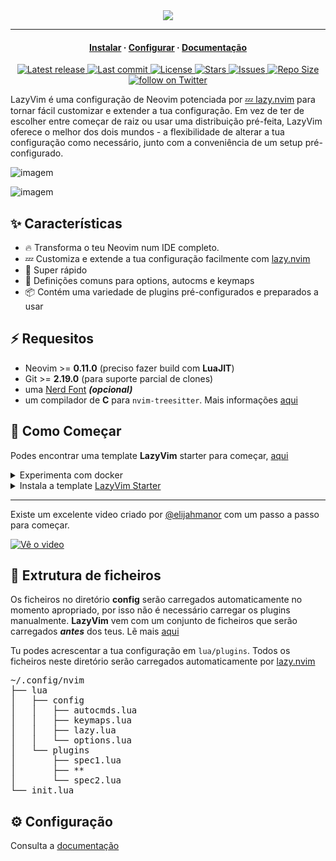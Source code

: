 <div align="center">
  <img src="https://user-images.githubusercontent.com/292349/213446185-2db63fd5-8c84-459c-9f04-e286382d6e80.png">
</div>

<hr>

<h4 align="center">
  <a href="https://lazyvim.github.io/installation">Instalar</a>
  ·
  <a href="https://lazyvim.github.io/configuration">Configurar</a>
  ·
  <a href="https://lazyvim.github.io">Documentação</a>
</h4>

<div align="center"><p>
    <a href="https://github.com/LazyVim/LazyVim/releases/latest">
      <img alt="Latest release" src="https://img.shields.io/github/v/release/LazyVim/LazyVim?style=for-the-badge&logo=starship&color=C9CBFF&logoColor=D9E0EE&labelColor=302D41&include_prerelease&sort=semver" />
    </a>
    <a href="https://github.com/LazyVim/LazyVim/pulse">
      <img alt="Last commit" src="https://img.shields.io/github/last-commit/LazyVim/LazyVim?style=for-the-badge&logo=starship&color=8bd5ca&logoColor=D9E0EE&labelColor=302D41"/>
    </a>
    <a href="https://github.com/LazyVim/LazyVim/blob/main/LICENSE">
      <img alt="License" src="https://img.shields.io/github/license/LazyVim/LazyVim?style=for-the-badge&logo=starship&color=ee999f&logoColor=D9E0EE&labelColor=302D41" />
    </a>
    <a href="https://github.com/LazyVim/LazyVim/stargazers">
      <img alt="Stars" src="https://img.shields.io/github/stars/LazyVim/LazyVim?style=for-the-badge&logo=starship&color=c69ff5&logoColor=D9E0EE&labelColor=302D41" />
    </a>
    <a href="https://github.com/LazyVim/LazyVim/issues">
      <img alt="Issues" src="https://img.shields.io/github/issues/LazyVim/LazyVim?style=for-the-badge&logo=bilibili&color=F5E0DC&logoColor=D9E0EE&labelColor=302D41" />
    </a>
    <a href="https://github.com/LazyVim/LazyVim">
      <img alt="Repo Size" src="https://img.shields.io/github/repo-size/LazyVim/LazyVim?color=%23DDB6F2&label=SIZE&logo=codesandbox&style=for-the-badge&logoColor=D9E0EE&labelColor=302D41" />
    </a>
    <a href="https://twitter.com/intent/follow?screen_name=folke">
      <img alt="follow on Twitter" src="https://img.shields.io/twitter/follow/folke?style=for-the-badge&logo=twitter&color=8aadf3&logoColor=D9E0EE&labelColor=302D41" />
    </a>
</div>

LazyVim é uma configuração de Neovim potenciada por [💤 lazy.nvim](https://github.com/folke/lazy.nvim)
para tornar fácil customizar e extender a tua configuração.
Em vez de ter de escolher entre começar de raiz ou usar
uma distribuição pré-feita, LazyVim oferece o melhor
dos dois mundos - a flexibilidade de alterar a tua configuração
como necessário, junto com a conveniência de um setup pré-configurado.

![imagem](https://user-images.githubusercontent.com/292349/211285846-0b7bb3bf-0462-4029-b64c-4ee1d037fc1c.png)

![imagem](https://user-images.githubusercontent.com/292349/213447056-92290767-ea16-430c-8727-ce994c93e9cc.png)

## ✨ Características

- 🔥 Transforma o teu Neovim num IDE completo.
- 💤 Customiza e extende a tua configuração facilmente com [lazy.nvim](https://github.com/folke/lazy.nvim)
- 🚀 Super rápido
- 🧹 Definições comuns para options, autocms e keymaps
- 📦 Contém uma variedade de plugins pré-configurados e preparados a usar

## ⚡️ Requesitos

- Neovim >= **0.11.0** (preciso fazer build com **LuaJIT**)
- Git >= **2.19.0** (para suporte parcial de clones)
- uma [Nerd Font](https://www.nerdfonts.com/) **_(opcional)_**
- um compilador de **C** para `nvim-treesitter`. Mais informações [aqui](https://github.com/nvim-treesitter/nvim-treesitter#requirements)

## 🚀 Como Começar

Podes encontrar uma template **LazyVim** starter para começar, [aqui](https://github.com/LazyVim/starter)

<details><summary>Experimenta com docker</summary>

```sh
docker run -w /root -it --rm alpine:edge sh -uelic '
  apk add git lazygit fzf curl neovim ripgrep alpine-sdk --update
  git clone https://github.com/LazyVim/starter ~/.config/nvim
  cd ~/.config/nvim
  nvim
'
```

</details>

<details><summary>Instala a template <a href="https://github.com/LazyVim/starter">LazyVim Starter</a></summary>

- Faz um backup da tua configuração atual de Neovim:

  ```sh
  mv ~/.config/nvim ~/.config/nvim.bak
  mv ~/.local/share/nvim ~/.local/share/nvim.bak
  ```

- Clona a template

  ```sh
  git clone https://github.com/LazyVim/starter ~/.config/nvim
  ```

- Remove o diretório `.git`, para poderes adicionar ao teu próprio repositório mais tarde

  ```sh
  rm -rf ~/.config/nvim/.git
  ```

- Inicia o Neovim!

  ```sh
  nvim
  ```

  Consulta os comentários nos ficheiros sobre como customizar **LazyVim**.

</details>

---

Existe um excelente video criado por [@elijahmanor](https://github.com/elijahmanor) com um passo a passo para começar.

[![Vê o video](https://img.youtube.com/vi/N93cTbtLCIM/hqdefault.jpg)](https://www.youtube.com/watch?v=N93cTbtLCIM)

## 📂 Extrutura de ficheiros

Os ficheiros no diretório **config** serão carregados automaticamente
no momento apropriado, por isso não é necessário carregar os plugins manualmente.
**LazyVim** vem com um conjunto de ficheiros
que serão carregados **_antes_** dos teus. Lẽ mais [aqui](https://github.com/LazyVim/LazyVim/tree/main/lua/lazyvim/config)

Tu podes acrescentar a tua configuração em `lua/plugins`. Todos os ficheiros
neste diretório serão carregados automaticamente por [lazy.nvim](https://github.com/folke/lazy.nvim)

<pre>
~/.config/nvim
├── lua
│   ├── config
│   │   ├── autocmds.lua
│   │   ├── keymaps.lua
│   │   ├── lazy.lua
│   │   └── options.lua
│   └── plugins
│       ├── spec1.lua
│       ├── **
│       └── spec2.lua
└── init.lua
</pre>

## ⚙️ Configuração

Consulta a [documentação](https://lazyvim.github.io)
